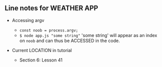 ## Line notes for WEATHER APP

* Accessing argv
	+ `const noob = process.argv;`
	+ `$ node app.js "some string"` 'some string' will appear as an index on `noob` and can thus be ACCESSED in the code.

* Current LOCATION in tutorial
	+ Section 6: Lesson 41